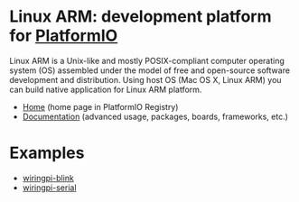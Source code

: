 
# Linux ARM: development platform for [PlatformIO](https://platformio.org)

Linux ARM is a Unix-like and mostly POSIX-compliant computer operating system (OS) assembled under the model of free and open-source software development and distribution. Using host OS (Mac OS X, Linux ARM) you can build native application for Linux ARM platform.

* [Home](https://platformio.org/platforms/linux_arm) (home page in PlatformIO Registry)
* [Documentation](https://docs.platformio.org/page/platforms/linux_arm.html) (advanced usage, packages, boards, frameworks, etc.)

# Examples

* [wiringpi-blink](https://github.com/platformio/platform-linux_arm/tree/master/examples/wiringpi-blink)
* [wiringpi-serial](https://github.com/platformio/platform-linux_arm/tree/master/examples/wiringpi-serial)
